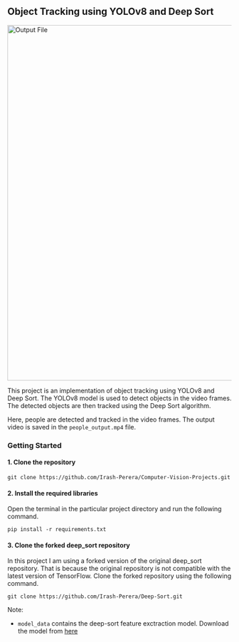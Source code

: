 ## Object Tracking using YOLOv8 and Deep Sort

<img src="https://github.com/Irash-Perera/Computer-Vision-Projects/blob/main/Object%20Tracking/people_output.gif" alt="Output File" width="800"/>

This project is an implementation of object tracking using YOLOv8 and Deep Sort. The YOLOv8 model is used to detect objects in the video frames. The detected objects are then tracked using the Deep Sort algorithm. 

Here, people are detected and tracked in the video frames. The output video is saved in the `people_output.mp4` file.

### Getting Started

#### 1.  Clone the repository
```
git clone https://github.com/Irash-Perera/Computer-Vision-Projects.git
```
#### 2. Install the required libraries
Open the terminal in the particular project directory and run the following command.
```
pip install -r requirements.txt
```
#### 3. Clone the forked deep_sort repository
In this project I am using a forked version of the original deep_sort repository. That is because the original repository is not compatible with the latest version of TensorFlow. Clone the forked repository using the following command.
```
git clone https://github.com/Irash-Perera/Deep-Sort.git
```
Note:
 - `model_data` contains the deep-sort feature exctraction model. Download the model from [here](https://drive.google.com/drive/folders/18fKzfqnqhqW3s9zwsCbnVJ5XF2JFeqMp)
